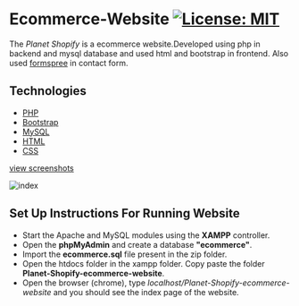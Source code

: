 # Ecommerce-Website [![License: MIT](https://img.shields.io/badge/License-MIT-yellow.svg)](https://opensource.org/licenses/MIT)

The _Planet Shopify_ is a ecommerce website.Developed using php in backend and mysql database and used html and bootstrap in frontend.
Also used [formspree](https://formspree.io) in contact form.

## Technologies

- [PHP](https://www.php.net/docs.php)
- [Bootstrap](https://getbootstrap.com)
- [MySQL](https://www.mysql.com)
- [HTML](https://www.w3schools.com/html/default.asp)
- [CSS](https://www.w3schools.com/css/default.asp)

[view screenshots](https://winston-dsouza.github.io/#projects)

![index](https://github.com/winston-dsouza/winston-dsouza.github.io/blob/master/images/ecom/productgif.gif)

## Set Up Instructions For Running Website

- Start the Apache and MySQL modules using the **XAMPP** controller.
- Open the **phpMyAdmin** and create a database **"ecommerce"**.
- Import the **ecommerce.sql** file present in the zip folder.
- Open the htdocs folder in the xampp folder. Copy paste the folder **Planet-Shopify-ecommerce-website**.
- Open the browser (chrome), type _localhost/Planet-Shopify-ecommerce-website_ and you should see the index page of the website.
